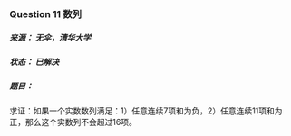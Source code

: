 ### Question 11 数列

##### 来源：     无伞，清华大学

##### 状态：     已解决

##### 题目：

​    求证：如果一个实数数列满足：1）任意连续7项和为负，2）任意连续11项和为正，那么这个实数列不会超过16项。